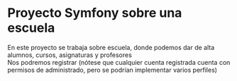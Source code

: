 # Proyecto Symfony sobre una escuela  
En este proyecto se trabaja sobre escuela, donde podemos dar de alta alumnos, cursos, asignaturas y profesores  
Nos podremos registrar (nótese que cualquier cuenta registrada cuenta con permisos de administrado, pero se podrían implementar varios perfiles)